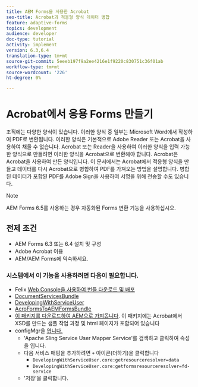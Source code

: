 ```yaml
---
title: AEM Forms을 사용한 Acrobat
seo-title: Acrobat과 적응형 양식 데이터 병합
feature: adaptive-forms
topics: development
audience: developer
doc-type: tutorial
activity: implement
version: 6.3,6.4
translation-type: tm+mt
source-git-commit: 5eeeb197f9a2ee4216e1f9220c830751c36f01ab
workflow-type: tm+mt
source-wordcount: '226'
ht-degree: 0%

---
```



# Acrobat에서 응용 Forms 만들기

조직에는 다양한 양식이 있습니다. 이러한 양식 중 일부는 Microsoft Word에서 작성하여 PDF로 변환됩니다. 이러한 양식은 기본적으로 Adobe Reader 또는 Acrobat을 사용하여 채울 수 없습니다. Acrobat 또는 Reader을 사용하여 이러한 양식을 입력 가능한 양식으로 만들려면 이러한 양식을 Acrobat으로 변환해야 합니다. Acrobat은 Acrobat을 사용하여 만든 양식입니다. 이 문서에서는 Acrobat에서 적응형 양식을 만들고 데이터를 다시 Acrobat으로 병합하여 PDF를 가져오는 방법을 설명합니다. 병합된 데이터가 포함된 PDF를 Adobe Sign을 사용하여 서명을 위해 전송할 수도 있습니다.

>[!NOTE]
>
>AEM Forms 6.5를 사용하는 경우 자동화된 Forms 변환 기능을 사용하십시오.

## 전제 조건

* AEM Forms 6.3 또는 6.4 설치 및 구성
* Adobe Acrobat 이용
* AEM/AEM Forms에 익숙하세요.

### 시스템에서 이 기능을 사용하려면 다음이 필요합니다.

* Felix [Web Console을 사용하여 번들 다운로드 및 배포](http://localhost:4502/system/console/bundles)
* [DocumentServicesBundle](/help/forms/assets/common-osgi-bundles/AEMFormsDocumentServices.core-1.0-SNAPSHOT.jar)
* [DevelopingWithServiceUser](/help/forms/assets/common-osgi-bundles/DevelopingWithServiceUser.jar)
* [AcroFormsToAEMFormsBundle](https://forms.enablementadobe.com/content/DemoServerBundles/AcroFormToAEMForm.core-1.0-SNAPSHOT.jar)
* [이 패키지를 다운로드하여 AEM으로 가져옵니다](assets/acro-form-aem-form.zip). 이 패키지에는 Acrobat에서 XSD를 만드는 샘플 작업 과정 및 html 페이지가 포함되어 있습니다
* configMgr을 [엽니다.](http://localhost:4502/system/console/configMgr)
   * &#39;Apache Sling Service User Mapper Service&#39;를 검색하고 클릭하여 속성을 엽니다.
   * 다음 서비스 매핑을 추가하려면 `+` 아이콘(더하기)을 클릭합니다
      * `DevelopingWithServiceUser.core:getresourceresolver=data`
      * `DevelopingWithServiceUser.core:getformsresourceresolver=fd-service`
   * &#39;저장&#39;을 클릭합니다.
